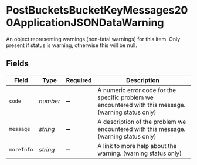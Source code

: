 # PostBucketsBucketKeyMessages200ApplicationJSONDataWarning

An object representing warnings (non-fatal warnings) for this item. Only present if status is warning, otherwise this will be null.


## Fields

| Field                                                                                                 | Type                                                                                                  | Required                                                                                              | Description                                                                                           |
| ----------------------------------------------------------------------------------------------------- | ----------------------------------------------------------------------------------------------------- | ----------------------------------------------------------------------------------------------------- | ----------------------------------------------------------------------------------------------------- |
| `code`                                                                                                | *number*                                                                                              | :heavy_minus_sign:                                                                                    | A numeric error code for the specific problem we encountered with this message. (warning status only) |
| `message`                                                                                             | *string*                                                                                              | :heavy_minus_sign:                                                                                    | A description of the problem we encountered with this message. (warning status only)                  |
| `moreInfo`                                                                                            | *string*                                                                                              | :heavy_minus_sign:                                                                                    | A link to more help about the warning. (warning status only)                                          |